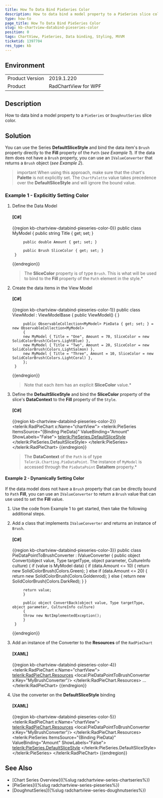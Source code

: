 ```yaml
---
title: How To Data Bind PieSeries Color
description: How to data bind a model property to a PieSeries slice color
type: how-to
page_title: How To Data Bind PieSeries Color
slug: kb-chartview-databind-pieseries-color
position: 0
tags: ChartView, PieSeries, Data binding, Styling, MVVM
ticketid: 1397704
res_type: kb
---
```


## Environment
<table>
	<tr>
		<td>Product Version</td>
		<td>2019.1.220</td>
	</tr>
	<tr>
		<td>Product</td>
		<td>RadChartView for WPF</td>
	</tr>
</table>

## Description

How to data bind a model property to a `PieSeries` or `DoughnutSeries` slice color.

## Solution

You can use the Series **DefaultSliceStyle** and bind the data item's `Brush` property directly to the **Fill** property of the `Path` (*see Example 1*). If the data item does not have a `Brush` property, you can use an `IValueConverter` that returns a `Brush` object (*see Example 2*).

>important When using this approach, make sure that the chart's **Palette** is not explicitly set. The `ChartPalette` value takes precedence over the **DefaultSliceStyle** and will ignore the bound value.

### Example 1 - Explicitly Setting Color

1. Define the Data Model

	#### __[C#]__
	{{region kb-chartview-databind-pieseries-color-0}}
		public class MyModel
		{
		    public string Title { get; set; }

		    public double Amount { get; set; }

		    public Brush SliceColor { get; set; }
		}
	{{endregion}}

	> The **SliceColor** property is of type `Brush`. This is what will be used to bind to the **Fill** property of the `Path` element in the style.*

2. Create the data items in the View Model

	#### __[C#]__
	{{region kb-chartview-databind-pieseries-color-1}}
		public class ViewModel : ViewModelBase
		{
		    public ViewModel() { }

		    public ObservableCollection<MyModel> PieData { get; set; } = new ObservableCollection<MyModel>
		    {
			new MyModel { Title = "One", Amount = 70, SliceColor = new SolidColorBrush(Colors.LightBlue) },
			new MyModel { Title = "Two", Amount = 20, SliceColor = new SolidColorBrush(Colors.LightSalmon) },
			new MyModel { Title = "Three", Amount = 10, SliceColor = new SolidColorBrush(Colors.LightCoral) },
		    };
		}
	{{endregion}}

	> Note that each item has an explicit **SliceColor** value.*

3. Define the **DefaultSliceStyle** and bind the **SliceColor** property of the slice's **DataContext** to the **Fill** property of the `Style`.

	#### __[C#]__
	{{region kb-chartview-databind-pieseries-color-2}}
		<telerik:RadPieChart x:Name="chartView">
		    <telerik:PieSeries ItemsSource="{Binding PieData}" ValueBinding="Amount" ShowLabels="False">
			<telerik:PieSeries.DefaultSliceStyle>
			    <Style TargetType="Path">
				<Setter Property="Fill" Value="{Binding DataItem.SliceColor}" />
			    </Style>
			</telerik:PieSeries.DefaultSliceStyle>
		    </telerik:PieSeries>
		</telerik:RadPieChart>
	{{endregion}}

	> The **DataContext** of the `Path` is of type `Telerik.Charting.PieDataPoint`. The instance of `MyModel` is accessed through the `PieDataPoint` **DataItem** property.*

#### Example 2 - Dynamically Setting Color

If the data model does not have a `Brush` property that can be directly bound to `Path` **Fill**, you can use an `IValueConverter` to return a `Brush` value that can use used to set the **Fill** value. 

1. Use the code from Example 1 to get started, then take the following additional steps.

2. Add a class that implements `IValueConverter` and returns an instance of `Brush`.

	#### __[C#]__
	{{region kb-chartview-databind-pieseries-color-3}}
		public class PieDataPointToBrushConverter : IValueConverter
		{
		    public object Convert(object value, Type targetType, object parameter, CultureInfo culture)
		    {
			if (value is MyModel data)
			{
			    if (data.Amount <= 10)
			    {
				return new SolidColorBrush(Colors.Green);
			    }
			    else if (data.Amount <= 20)
			    {
				return new SolidColorBrush(Colors.Goldenrod);
			    }
			    else
			    {
				return new SolidColorBrush(Colors.DarkRed);
			    }
			}

			return value;
		    }

		    public object ConvertBack(object value, Type targetType, object parameter, CultureInfo culture)
		    {
			throw new NotImplementedException();
		    }
		}
	{{endregion}}

3. Add an instance of the Converter to the **Resources** of the `RadPieChart`

	#### __[XAML]__
	{{region kb-chartview-databind-pieseries-color-4}}
		<telerik:RadPieChart x:Name="chartView">
		    <telerik:RadPieChart.Resources>
			<local:PieDataPointToBrushConverter x:Key="MyBrushConverter"/>
		    </telerik:RadPieChart.Resources>
		    ...
		</telerik:RadPieChart>
	{{endregion}}

4. Use the converter on the **DefaultSliceStyle** binding

	#### __[XAML]__
	{{region kb-chartview-databind-pieseries-color-5}}
		<telerik:RadPieChart x:Name="chartView">
		    <telerik:RadPieChart.Resources>
			<local:PieDataPointToBrushConverter x:Key="MyBrushConverter"/>
		    </telerik:RadPieChart.Resources>
		    <telerik:PieSeries ItemsSource="{Binding PieData}" ValueBinding="Amount" ShowLabels="False">
			<telerik:PieSeries.DefaultSliceStyle>
			    <Style TargetType="Path">
				<Setter Property="Fill" Value="{Binding DataItem, Converter={StaticResource MyBrushConverter}}" />
			    </Style>
			</telerik:PieSeries.DefaultSliceStyle>
		    </telerik:PieSeries>
		</telerik:RadPieChart>
	{{endregion}}

## See Also  
* [Chart Series Overview]({%slug radchartview-series-chartseries%})
* [PieSeries]({%slug radchartview-series-pieseries%})
* [DoughnutSeries]({%slug radchartview-series-doughnutseries%})
